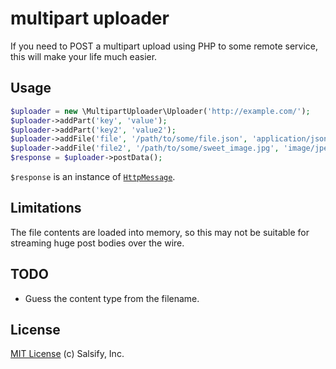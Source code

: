 multipart uploader
========================

If you need to POST a multipart upload using PHP to some remote service, this will make your life much easier.


Usage
-----

```php
$uploader = new \MultipartUploader\Uploader('http://example.com/');
$uploader->addPart('key', 'value');
$uploader->addPart('key2', 'value2');
$uploader->addFile('file', '/path/to/some/file.json', 'application/json');
$uploader->addFile('file2', '/path/to/some/sweet_image.jpg', 'image/jpeg');
$response = $uploader->postData();
```

`$response` is an instance of [`HttpMessage`](http://www.php.net/manual/en/class.httpmessage.php).


Limitations
-----------

The file contents are loaded into memory, so this may not be suitable for streaming huge post bodies over the wire.


TODO
----

* Guess the content type from the filename.


License
-------

[MIT License](http://mit-license.org/) (c) Salsify, Inc.
